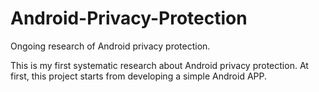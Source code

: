 # Android-Privacy-Protection
Ongoing research of Android privacy protection.

This is my first systematic research about Android privacy protection.
At first, this project starts from developing a simple Android APP.
